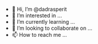 - 👋 Hi, I’m @dadrasperit
- 👀 I’m interested in ...
- 🌱 I’m currently learning ...
- 💞️ I’m looking to collaborate on ...
- 📫 How to reach me ...

<!---
dadrasperit/dadrasperit is a ✨ special ✨ repository because its `README.md` (this file) appears on your GitHub profile.
You can click the Preview link to take a look at your changes.
--->
